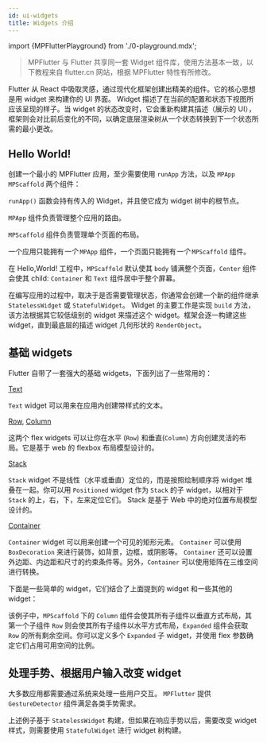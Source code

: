 ```yaml
---
id: ui-widgets
title: Widgets 介绍
---
```


import {MPFlutterPlayground} from './0-playground.mdx';

> MPFlutter 与 Flutter 共享同一套 Widget 组件库，使用方法基本一致，以下教程来自 flutter.cn 网站，根据 MPFlutter 特性有所修改。

Flutter 从 React 中吸取灵感，通过现代化框架创建出精美的组件。它的核心思想是用 widget 来构建你的 UI 界面。 Widget 描述了在当前的配置和状态下视图所应该呈现的样子。当 widget 的状态改变时，它会重新构建其描述（展示的 UI），框架则会对比前后变化的不同，以确定底层渲染树从一个状态转换到下一个状态所需的最小更改。

## Hello World!

创建一个最小的 MPFlutter 应用，至少需要使用 `runApp` 方法，以及 `MPApp` `MPScaffold` 两个组件：

<MPFlutterPlayground source="/zh/samples/helloworld.txt" height="500px" />

`runApp()` 函数会持有传入的 Widget，并且使它成为 widget 树中的根节点。

`MPApp` 组件负责管理整个应用的路由。

`MPScaffold` 组件负责管理单个页面的布局。

一个应用只能拥有*一个* `MPApp` 组件，一个页面只能拥有*一个* `MPScaffold` 组件。

在 Hello,World! 工程中，`MPScaffold` 默认使其 `body` 铺满整个页面，`Center` 组件会使其 child: `Container` 和 `Text` 组件居中于整个屏幕。

在编写应用的过程中，取决于是否需要管理状态，你通常会创建一个新的组件继承 `StatelessWidget` 或 `StatefulWidget`。 Widget 的主要工作是实现 `build` 方法，该方法根据其它较低级别的 widget 来描述这个 widget。框架会逐一构建这些 widget，直到最底层的描述 widget 几何形状的 `RenderObject`。

## 基础 widgets

Flutter 自带了一套强大的基础 widgets，下面列出了一些常用的：

[Text](https://api.flutter-io.cn/flutter/widgets/Text-class.html)

`Text` widget 可以用来在应用内创建带样式的文本。

[Row](https://api.flutter-io.cn/flutter/widgets/Row-class.html), [Column](https://api.flutter-io.cn/flutter/widgets/Column-class.html)

这两个 flex widgets 可以让你在水平 (`Row`) 和垂直(`Column`) 方向创建灵活的布局。它是基于 web 的 flexbox 布局模型设计的。

[Stack](https://api.flutter-io.cn/flutter/widgets/Stack-class.html)

`Stack` widget 不是线性（水平或垂直）定位的，而是按照绘制顺序将 widget 堆叠在一起。你可以用 `Positioned` widget 作为 `Stack` 的子 widget，以相对于 `Stack` 的上，右，下，左来定位它们。 Stack 是基于 Web 中的绝对位置布局模型设计的。

[Container](https://api.flutter-io.cn/flutter/widgets/Container-class.html)

`Container` widget 可以用来创建一个可见的矩形元素。 `Container` 可以使用 `BoxDecoration` 来进行装饰，如背景，边框，或阴影等。 `Container` 还可以设置外边距、内边距和尺寸的约束条件等。另外，`Container` 可以使用矩阵在三维空间进行转换。

下面是一些简单的 widget，它们结合了上面提到的 widget 和一些其他的 widget：

<MPFlutterPlayground source="/zh/samples/simple_layout.txt" height="500px" />

该例子中，`MPScaffold` 下的 `Column` 组件会使其所有子组件以垂直方式布局，其第一个子组件 `Row` 则会使其所有子组件以水平方式布局，`Expanded` 组件会获取 `Row` 的所有剩余空间。你可以定义多个 `Expanded` 子 widget，并使用 flex 参数确定它们占用可用空间的比例。

## 处理手势、根据用户输入改变 widget 

大多数应用都需要通过系统来处理一些用户交互。 `MPFlutter` 提供 `GestureDetector` 组件满足各类手势需求。

上述例子基于 `StatelessWidget` 构建，但如果在响应手势以后，需要改变 widget 样式，则需要使用 `StatefulWidget` 进行 widget 树构建。

<MPFlutterPlayground source="/zh/samples/tap_gesture.txt" height="500px" />